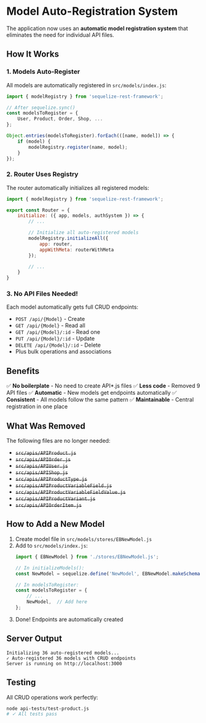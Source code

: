 # Model Auto-Registration System

The application now uses an **automatic model registration system** that eliminates the need for individual API files.

## How It Works

### 1. Models Auto-Register
All models are automatically registered in `src/models/index.js`:

```javascript
import { modelRegistry } from 'sequelize-rest-framework';

// After sequelize.sync()
const modelsToRegister = {
    User, Product, Order, Shop, ...
};

Object.entries(modelsToRegister).forEach(([name, model]) => {
    if (model) {
        modelRegistry.register(name, model);
    }
});
```

### 2. Router Uses Registry
The router automatically initializes all registered models:

```javascript
import { modelRegistry } from 'sequelize-rest-framework';

export const Router = {
    initialize: ({ app, models, authSystem }) => {
        // ...

        // Initialize all auto-registered models
        modelRegistry.initializeAll({
            app: router,
            appWithMeta: routerWithMeta
        });

        // ...
    }
}
```

### 3. No API Files Needed!
Each model automatically gets full CRUD endpoints:

- `POST /api/{Model}` - Create
- `GET /api/{Model}` - Read all
- `GET /api/{Model}/:id` - Read one
- `PUT /api/{Model}/:id` - Update
- `DELETE /api/{Model}/:id` - Delete
- Plus bulk operations and associations

## Benefits

✅ **No boilerplate** - No need to create API*.js files
✅ **Less code** - Removed 9 API files
✅ **Automatic** - New models get endpoints automatically
✅ **Consistent** - All models follow the same pattern
✅ **Maintainable** - Central registration in one place

## What Was Removed

The following files are no longer needed:
- ~~`src/apis/APIProduct.js`~~
- ~~`src/apis/APIOrder.js`~~
- ~~`src/apis/APIUser.js`~~
- ~~`src/apis/APIShop.js`~~
- ~~`src/apis/APIProductType.js`~~
- ~~`src/apis/APIProductVariableField.js`~~
- ~~`src/apis/APIProductVariableFieldValue.js`~~
- ~~`src/apis/APIProductVariant.js`~~
- ~~`src/apis/APIOrderItem.js`~~

## How to Add a New Model

1. Create model file in `src/models/stores/EBNewModel.js`
2. Add to `src/models/index.js`:
   ```javascript
   import { EBNewModel } from './stores/EBNewModel.js';

   // In initializeModels():
   const NewModel = sequelize.define('NewModel', EBNewModel.makeSchema());

   // In modelsToRegister:
   const modelsToRegister = {
       // ...
       NewModel,  // Add here
   };
   ```
3. Done! Endpoints are automatically created

## Server Output

```
Initializing 36 auto-registered models...
✓ Auto-registered 36 models with CRUD endpoints
Server is running on http://localhost:3000
```

## Testing

All CRUD operations work perfectly:
```bash
node api-tests/test-product.js
# ✓ All tests pass
```
